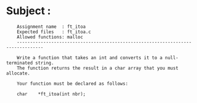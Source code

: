 
# Subject : 

        Assignment name  : ft_itoa
        Expected files   : ft_itoa.c
        Allowed functions: malloc
        --------------------------------------------------------------------------------

        Write a function that takes an int and converts it to a null-terminated string.
        The function returns the result in a char array that you must allocate.

        Your function must be declared as follows:

        char	*ft_itoa(int nbr);
